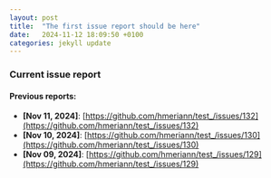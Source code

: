 ```yaml
---
layout: post
title:  "The first issue report should be here"
date:   2024-11-12 18:09:50 +0100
categories: jekyll update
---
```


### Current issue report


#### Previous reports:
- **[Nov 11, 2024]**: [https://github.com/hmeriann/test_/issues/132](https://github.com/hmeriann/test_/issues/132)
- **[Nov 10, 2024]**: [https://github.com/hmeriann/test_/issues/130](https://github.com/hmeriann/test_/issues/130)
- **[Nov 09, 2024]**: [https://github.com/hmeriann/test_/issues/129](https://github.com/hmeriann/test_/issues/129)